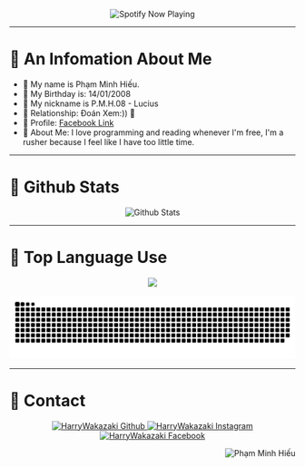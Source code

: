 <p align="center">
    <img src="https://now-playing-on-spotify.vercel.app/api/spotify" alt="Spotify Now Playing" width="350"/></a>
</p>

<hr>

# 👑 An Infomation About Me

-   👀 My name is Phạm Minh Hiếu.
-   🎂 My Birthday is: 14/01/2008
-   👑 My nickname is P.M.H.08 - Lucius
-   💓 Relationship: Đoán Xem:)) 👀
-   🌟 Profile: [Facebook Link](https://www.facebook.com/Hieu200814)
-   💎 About Me: I love programming and reading whenever I'm free, I'm a rusher because I feel like I have too little time.

<hr>

# 👑 Github Stats

<p align="center">
<img src="https://github-readme-stats.vercel.app/api?username=HarryWakazaki&include_all_commits=true&count_private=true&show_icons=true&custom_title=Ph%E1%BA%A1m%20Minh%20Hi%E1%BA%BFu%20Stats&line_height=20&title_color=7A7ADB&icon_color=2234AE&text_color=D3D3D3&bg_color=0,000000,130F40" alt = "Github Stats">
</p>

<hr>

# 👑 Top Language Use

<p align="center">
<img src="https://github-readme-stats.vercel.app/api/top-langs/?username=HarryWakazaki&text_color=daf7dc&bg_color=151515">

![](https://github.com/Platane/snk/raw/output/github-contribution-grid-snake.svg)
</p>
    
<hr>

# 👑 Contact
<p align="center">
<a href="https://github.com/Hiudzaivc">
  <img alt="HarryWakazaki Github" width="100" src="https://cdn-icons-png.flaticon.com/512/179/179323.png" />
</a>
<a href="https://www.instagram.com/mh_1401208/">
  <img alt="HarryWakazaki Instagram" width="100" src="https://cdn-icons-png.flaticon.com/128/1384/1384063.png" />
</a>
<a href="https://www.facebook.com/hieu200814">
  <img alt="HarryWakazaki Facebook" width="100" src="https://cdn-icons-png.flaticon.com/128/5968/5968764.png" />
</a>
<p align="right">
<img src="https://komarev.com/ghpvc/?username=HarryWakazaki&label=T%E1%BB%95ng%20Ng%C6%B0%E1%BB%9Di%20Tham%20Quan&color=0e75b6&style=flat" alt="Phạm Minh Hiếu" /> </p>
